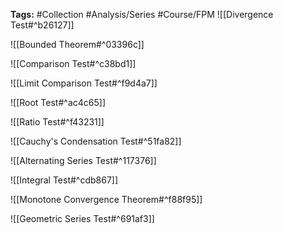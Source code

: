 **Tags:** #Collection #Analysis/Series #Course/FPM
![[Divergence Test#^b26127]]

![[Bounded Theorem#^03396c]]

![[Comparison Test#^c38bd1]]

![[Limit Comparison Test#^f9d4a7]]

![[Root Test#^ac4c65]]

![[Ratio Test#^f43231]]

![[Cauchy's Condensation Test#^51fa82]]

![[Alternating Series Test#^117376]] 

![[Integral Test#^cdb867]]

![[Monotone Convergence Theorem#^f88f95]]

![[Geometric Series Test#^691af3]]
